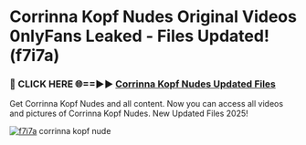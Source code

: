 # Corrinna Kopf Nudes Original Videos 0nlyFans Leaked - Files Updated! (f7i7a)

<h3>🔴 CLICK HERE 🌐==►► <a href="https://tinyurl.com/52m3yx9h" rel="nofollow">Corrinna Kopf Nudes Updated Files</a></h3>

Get Corrinna Kopf Nudes and all content. Now you can access all videos and pictures of Corrinna Kopf Nudes. New Updated Files 2025!

[![f7i7a](https://i.imgur.com/TnHtlc8.gif)](https://tinyurl.com/52m3yx9h)
corrinna kopf nude